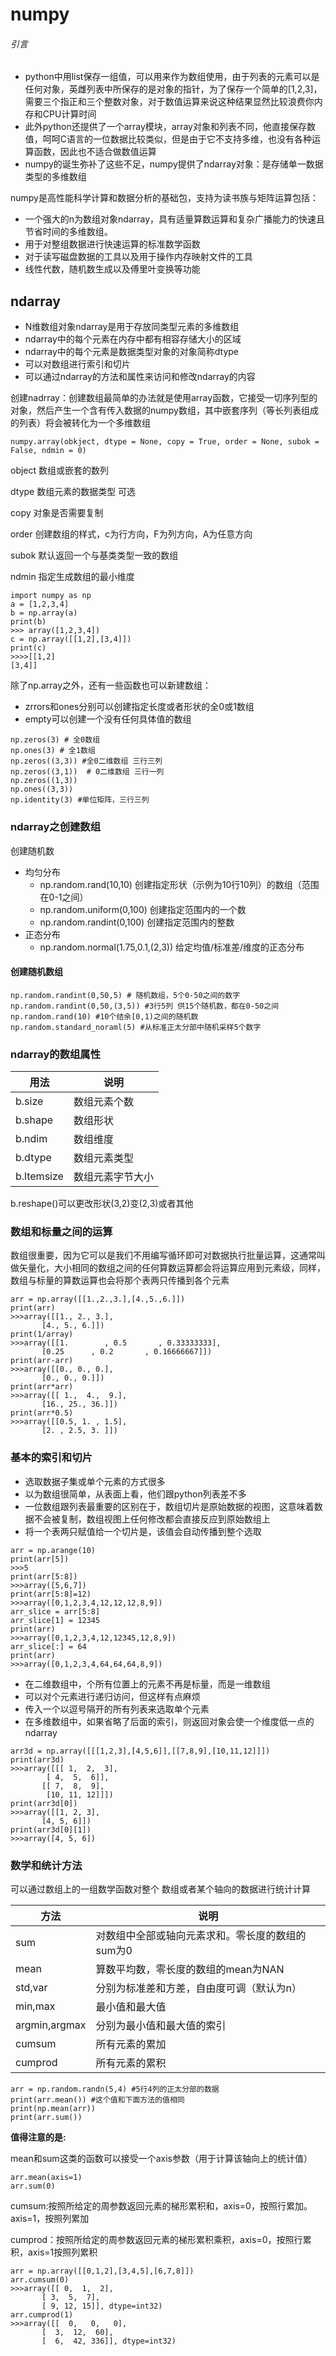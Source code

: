 # numpy

###### 引言

- python中用list保存一组值，可以用来作为数组使用，由于列表的元素可以是任何对象，英雌列表中所保存的是对象的指针，为了保存一个简单的[1,2,3]，需要三个指正和三个整数对象，对于数值运算来说这种结果显然比较浪费你内存和CPU计算时间
- 此外python还提供了一个array模块，array对象和列表不同，他直接保存数值，呵呵C语言的一位数据比较类似，但是由于它不支持多维，也没有各种运算函数，因此也不适合做数值运算
- numpy的诞生弥补了这些不足，numpy提供了ndarray对象：是存储单一数据类型的多维数组



numpy是高性能科学计算和数据分析的基础包，支持为读书族与矩阵运算包括：

- 一个强大的n为数组对象ndarray，具有适量算数运算和复杂广播能力的快速且节省时间的多维数组。
- 用于对整组数据进行快速运算的标准数学函数
- 对于读写磁盘数据的工具以及用于操作内存映射文件的工具
- 线性代数，随机数生成以及傅里叶变换等功能



## ndarray

- N维数组对象ndarray是用于存放同类型元素的多维数组
- ndarray中的每个元素在内存中都有相容存储大小的区域
- ndarray中的每个元素是数据类型对象的对象简称dtype
- 可以对数组进行索引和切片
- 可以通过ndarray的方法和属性来访问和修改ndarray的内容

创建nadrray：创建数组最简单的办法就是使用array函数，它接受一切序列型的对象，然后产生一个含有传入数据的numpy数组，其中嵌套序列（等长列表组成的列表）将会被转化为一个多维数组

```
numpy.array(obkject, dtype = None, copy = True, order = None, subok = False, ndmin = 0)
```

object   数组或嵌套的数列

dtype    数组元素的数据类型 可选

copy      对象是否需要复制

order   创建数组的样式，c为行方向，F为列方向，A为任意方向

subok  默认返回一个与基类类型一致的数组

ndmin 指定生成数组的最小维度

```
import numpy as np
a = [1,2,3,4]
b = np.array(a)
print(b)
>>> array([1,2,3,4])
c = np.array([[1,2],[3,4]])
print(c)
>>>>[[1,2]
[3,4]]
```

除了np.array之外，还有一些函数也可以新建数组：

- zrrors和ones分别可以创建指定长度或者形状的全0或1数组
- empty可以创建一个没有任何具体值的数组

```
np.zeros(3) # 全0数组
np.ones(3) # 全1数组
np.zeros((3,3)) #全0二维数组 三行三列
np.zeros((3,1))  # 0二维数组 三行一列
np.zeros((1,3))
np.ones((3,3))
np.identity(3) #单位矩阵，三行三列
```

### ndarray之创建数组

创建随机数

- 均匀分布
  - np.random.rand(10,10) 创建指定形状（示例为10行10列）的数组（范围在0-1之间）
  - np.random.uniform(0,100) 创建指定范围内的一个数
  - np.random.randint(0,100) 创建指定范围内的整数
- 正态分布
  - np.random.normal(1.75,0.1,(2,3)) 给定均值/标准差/维度的正态分布

#### 创建随机数组

```
np.random.randint(0,50,5) # 随机数组，5个0-50之间的数字
np.random.randint(0,50,(3,5)) #3行5列 供15个随机数，都在0-50之间
np.random.rand(10) #10个结余[0,1)之间的随机数
np.random.standard_noraml(5) #从标准正太分部中随机采样5个数字
```

### ndarray的数组属性

| 用法       | 说明             |
| ---------- | ---------------- |
| b.size     | 数组元素个数     |
| b.shape    | 数组形状         |
| b.ndim     | 数组维度         |
| b.dtype    | 数组元素类型     |
| b.ltemsize | 数组元素字节大小 |

b.reshape()可以更改形状(3,2)变(2,3)或者其他

### 数组和标量之间的运算

数组很重要，因为它可以是我们不用编写循环即可对数据执行批量运算，这通常叫做矢量化，大小相同的数组之间的任何算数运算都会将运算应用到元素级，同样，数组与标量的算数运算也会将那个表两只传播到各个元素

```
arr = np.array([[1.,2.,3.],[4.,5.,6.]])
print(arr)
>>>array([[1., 2., 3.],
       [4., 5., 6.]])
print(1/array)
>>>array([[1.        , 0.5       , 0.33333333],
       [0.25      , 0.2       , 0.16666667]])
print(arr-arr)
>>>array([[0., 0., 0.],
       [0., 0., 0.]])
print(arr*arr)
>>>array([[ 1.,  4.,  9.],
       [16., 25., 36.]])
print(arr*0.5)
>>>array([[0.5, 1. , 1.5],
       [2. , 2.5, 3. ]])
```

### 基本的索引和切片

- 选取数据子集或单个元素的方式很多
- 以为数组很简单，从表面上看，他们跟python列表差不多
- 一位数组跟列表最重要的区别在于，数组切片是原始数据的视图，这意味着数据不会被复制，数组视图上任何修改都会直接反应到原始数组上
- 将一个表两只赋值给一个切片是，该值会自动传播到整个选取

```
arr = np.arange(10)
print(arr[5])
>>>5
print(arr[5:8])
>>>array([5,6,7])
print(arr[5:8]=12)
>>>array([0,1,2,3,4,12,12,12,8,9])
arr_slice = arr[5:8]
arr_slice[1] = 12345
print(arr)
>>>array([0,1,2,3,4,12,12345,12,8,9])
arr_slice[:] = 64
print(arr)
>>>array([0,1,2,3,4,64,64,64,8,9])
```

- 在二维数组中，个所有位置上的元素不再是标量，而是一维数组
- 可以对个元素进行递归访问，但这样有点麻烦
- 传入一个以逗号隔开的所有列表来选取单个元素
- 在多维数组中，如果省略了后面的索引，则返回对象会使一个维度低一点的ndarray

```
arr3d = np.array([[[1,2,3],[4,5,6]],[[7,8,9],[10,11,12]]])
print(arr3d)
>>>array([[[ 1,  2,  3],
        [ 4,  5,  6]],
       [[ 7,  8,  9],
        [10, 11, 12]]])
print(arr3d[0])
>>>array([[1, 2, 3],
       [4, 5, 6]])
print(arr3d[0][1])
>>>array([4, 5, 6])
```

### 数学和统计方法

可以通过数组上的一组数学函数对整个 数组或者某个轴向的数据进行统计计算

| 方法          | 说明                                             |
| ------------- | ------------------------------------------------ |
| sum           | 对数组中全部或轴向元素求和。零长度的数组的sum为0 |
| mean          | 算数平均数，零长度的数组的mean为NAN              |
| std,var       | 分别为标准差和方差，自由度可调（默认为n）        |
| min,max       | 最小值和最大值                                   |
| argmin,argmax | 分别为最小值和最大值的索引                       |
| cumsum        | 所有元素的累加                                   |
| cumprod       | 所有元素的累积                                   |

```
arr = np.random.randn(5,4) #5行4列的正太分部的数据
print(arr.mean()) #这个值和下面方法的值相同
print(np.mean(arr))
print(arr.sum())
```

**值得注意的是:**

mean和sum这类的函数可以接受一个axis参数（用于计算该轴向上的统计值）

```
arr.mean(axis=1)
arr.sum(0)
```

cumsum:按照所给定的周参数返回元素的梯形累积和，axis=0，按照行累加。axis=1，按照列累加

cumprod：按照所给定的周参数返回元素的梯形累积乘积，axis=0，按照行累积，axis=1按照列累积

```
arr = np.array([[0,1,2],[3,4,5],[6,7,8]])
arr.cumsum(0)
>>>array([[ 0,  1,  2],
       [ 3,  5,  7],
       [ 9, 12, 15]], dtype=int32)
arr.cumprod(1)
>>>array([[  0,   0,   0],
       [  3,  12,  60],
       [  6,  42, 336]], dtype=int32)
```














































